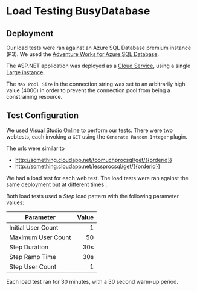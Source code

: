 # Load Testing BusyDatabase

## Deployment

Our load tests were ran against an Azure SQL Database premium instance (P3).
We used the [Adventure Works for Azure SQL Database][AW2012].

The ASP.NET application was deployed as a [Cloud Service][AzureCloudService],
using a single [Large instance][AzureCloudServiceSizes].

The `Max Pool Size` in the connection string was set to an arbitrarily high
value (4000) in order to prevent the connection pool from being a constraining
resource.

## Test Configuration

We used [Visual Studio Online][VsoLoadTesting] to perform our tests.
There were two webtests, each invoking a `GET` using the `Generate Random Integer`
plugin.

The urls were similar to

- http://something.cloudapp.net/toomuchprocsql/get/{{orderid}}
- http://something.cloudapp.net/lessprocsql/get/{{orderid}}

We had a load test for each web test. The load tests were ran against the same
deployment but at different times .

Both load tests used a *Step* load pattern with the following parameter values:

Parameter           | Value
------------------- | ------------:
Initial User Count  | 1
Maximum User Count  | 50
Step Duration       | 30s
Step Ramp Time      | 30s
Step User Count     | 1

Each load test ran for 30 minutes, with a 30 second warm-up period.

[AW2012]: http://msftdbprodsamples.codeplex.com/releases/view/37304
[AzureSQL]: http://azure.microsoft.com/en-us/pricing/details/sql-database/
[AzureCloudService]: http://azure.microsoft.com/en-us/documentation/services/cloud-services/
[AzureCloudServiceSizes]: https://msdn.microsoft.com/library/azure/dn197896.aspx
[VsoLoadTesting]: https://www.visualstudio.com/get-started/test/load-test-your-app-vs
